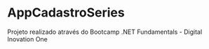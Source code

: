 # AppCadastroSeries
Projeto realizado através do Bootcamp .NET Fundamentals - Digital Inovation One
